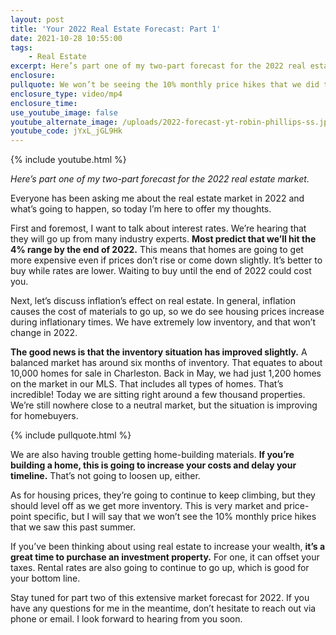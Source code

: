 ```yaml
---
layout: post
title: 'Your 2022 Real Estate Forecast: Part 1'
date: 2021-10-28 10:55:00
tags:
    - Real Estate
excerpt: Here’s part one of my two-part forecast for the 2022 real estate market.
enclosure:
pullquote: We won’t be seeing the 10% monthly price hikes that we did this summer.
enclosure_type: video/mp4
enclosure_time:
use_youtube_image: false
youtube_alternate_image: /uploads/2022-forecast-yt-robin-phillips-ss.jpg
youtube_code: jYxL_jGL9Hk
---
```

{% include youtube.html %}

*Here’s part one of my two-part forecast for the 2022 real estate market.*

Everyone has been asking me about the real estate market in 2022 and what’s going to happen, so today I’m here to offer my thoughts.

First and foremost, I want to talk about interest rates. We’re hearing that they will go up from many industry experts. **Most predict that we’ll hit the 4% range by the end of 2022.** This means that homes are going to get more expensive even if prices don’t rise or come down slightly. It’s better to buy while rates are lower. Waiting to buy until the end of 2022 could cost you.

Next, let’s discuss inflation’s effect on real estate. In general, inflation causes the cost of materials to go up, so we do see housing prices increase during inflationary times. We have extremely low inventory, and that won’t change in 2022.&nbsp;

**The good news is that the inventory situation has improved slightly.** A balanced market has around six months of inventory. That equates to about 10,000 homes for sale in Charleston. Back in May, we had just 1,200 homes on the market in our MLS. That includes all types of homes. That’s incredible\! Today we are sitting right around a few thousand properties. We’re still nowhere close to a neutral market, but the situation is improving for homebuyers.

{% include pullquote.html %}

We are also having trouble getting home-building materials. **If you’re building a home, this is going to increase your costs and delay your timeline.** That’s not going to loosen up, either.&nbsp;

As for housing prices, they’re going to continue to keep climbing, but they should level off as we get more inventory. This is very market and price-point specific, but I will say that we won’t see the 10% monthly price hikes that we saw this past summer.

If you’ve been thinking about using real estate to increase your wealth,&nbsp;**it’s a great time to purchase an investment property.** For one, it can offset your taxes. Rental rates are also going to continue to go up, which is good for your bottom line.

Stay tuned for part two of this extensive market forecast for 2022. If you have any questions for me in the meantime, don’t hesitate to reach out via phone or email. I look forward to hearing from you soon.
